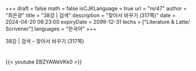 +++
draft = false
math = false
isCJKLanguage = true
url = "m/47"
author = "최은광"
title = "38강 | 검색"
description = "찾아서 바꾸기 (317쪽)"
date = 2024-04-20 06:23:00
expiryDate = 2099-12-31
techs = ["Literature & Latte/ Scrivener"]
languages = "한국어"
+++

38강 | 검색 – 찾아서 바꾸기 (317쪽)

<!--more--> 

#

{{< youtube EBZYAWeVKk0 >}}

#